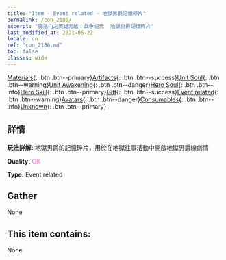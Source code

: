 ```yaml
---
title: "Item - Event related - 地獄男爵記憶碎片"
permalink: /con_2186/
excerpt: "魔法门之英雄无敌：战争纪元  地獄男爵記憶碎片"
last_modified_at: 2021-06-22
locale: cn
ref: "con_2186.md"
toc: false
classes: wide
---
```

 [Materials](/ItemsCN/){: .btn .btn--primary}[Artifacts](/ItemsCN/Artifacts/){: .btn .btn--success}[Unit Soul](/ItemsCN/UnitSoul/){: .btn .btn--warning}[Unit Awakening](/ItemsCN/UnitAwakening/){: .btn .btn--danger}[Hero Soul](/ItemsCN/HeroSoul/){: .btn .btn--info}[Hero Skill](/ItemsCN/HeroSkill/){: .btn .btn--primary}[Gift](/ItemsCN/Gift/){: .btn .btn--success}[Event related](/ItemsCN/Events/){: .btn .btn--warning}[Avatars](/ItemsCN/Avatars/){: .btn .btn--danger}[Consumables](/ItemsCN/Consumables/){: .btn .btn--info}[Unknown](/ItemsCN/Unknown/){: .btn .btn--primary}

## 詳情
 **玩法詳解:** 地獄男爵的記憶碎片，用於在地獄往事活動中開啟地獄男爵線劇情

 **Quality:** <span style="color: #DA70D6">OK</span>

 **Type:** Event related

## Gather

  None

## This item contains:

  None

